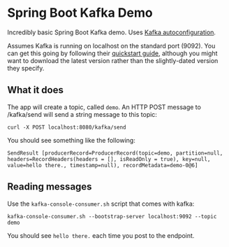 # Spring Boot Kafka Demo

Incredibly basic Spring Boot Kafka demo.
Uses [Kafka autoconfiguration](https://github.com/spring-projects/spring-boot/blob/master/spring-boot-project/spring-boot-autoconfigure/src/main/java/org/springframework/boot/autoconfigure/kafka/KafkaAutoConfiguration.java).

Assumes Kafka is running on localhost on the standard port (9092). You can get this going by following their [quickstart guide](https://kafka.apache.org/quickstart),
although you might want to download the latest version rather than the slightly-dated version they specify.

## What it does

The app will create a topic, called `demo`. An HTTP POST message to /kafka/send will send a string message to this topic:

```
curl -X POST localhost:8080/kafka/send
```

You should see something like the following:

```
SendResult [producerRecord=ProducerRecord(topic=demo, partition=null, headers=RecordHeaders(headers = [], isReadOnly = true), key=null, value=hello there., timestamp=null), recordMetadata=demo-0@6]
```

## Reading messages

Use the `kafka-console-consumer.sh` script that comes with kafka:

```
kafka-console-consumer.sh --bootstrap-server localhost:9092 --topic demo
```

You should see `hello there.` each time you post to the endpoint.